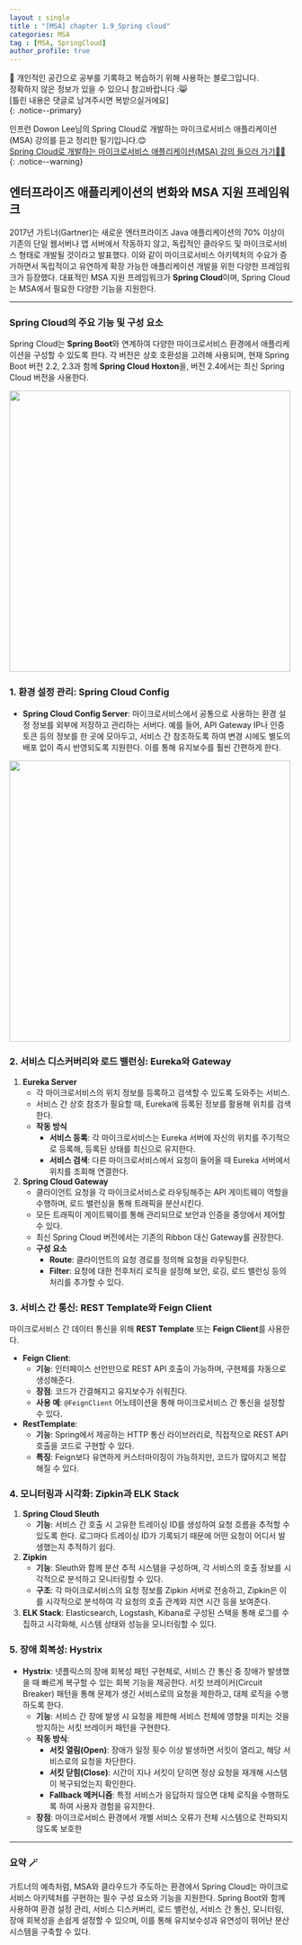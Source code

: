 ```yaml
---
layout : single
title : "[MSA] chapter 1.9_Spring cloud"
categories: MSA
tag : [MSA, SpringCloud]
author_profile: true
---
```


📌 개인적인 공간으로 공부를 기록하고 복습하기 위해 사용하는 블로그입니다. <br>
정확하지 않은 정보가 있을 수 있으니 참고바랍니다 :😸 <br>
[틀린 내용은 댓글로 남겨주시면 복받으실거에요]  
{: .notice--primary}

인프런 Dowon Lee님의 Spring Cloud로 개발하는 마이크로서비스 애플리케이션(MSA) 강의를 듣고 정리한 필기입니다.😊<br>
[Spring Cloud로 개발하는 마이크로서비스 애플리케이션(MSA) 강의 들으러 가기👩‍🏫](https://inf.run/GHeRm)
{: .notice--warning}

## 엔터프라이즈 애플리케이션의 변화와 MSA 지원 프레임워크

2017년 가트너(Gartner)는 새로운 엔터프라이즈 Java 애플리케이션의 70% 이상이 기존의 단일 웹서버나 앱 서버에서 작동하지 않고, 독립적인 클라우드 및 마이크로서비스 형태로 개발될 것이라고 발표했다. 이와 같이 마이크로서비스 아키텍처의 수요가 증가하면서 독립적이고 유연하게 확장 가능한 애플리케이션 개발을 위한 다양한 프레임워크가 등장했다. 대표적인 MSA 지원 프레임워크가 **Spring Cloud**이며, Spring Cloud는 MSA에서 필요한 다양한 기능을 지원한다.

---

### Spring Cloud의 주요 기능 및 구성 요소

Spring Cloud는 **Spring Boot**와 연계하여 다양한 마이크로서비스 환경에서 애플리케이션을 구성할 수 있도록 한다. 각 버전은 상호 호환성을 고려해 사용되며, 현재 Spring Boot 버전 2.2, 2.3과 함께 **Spring Cloud Hoxton**을, 버전 2.4에서는 최신 Spring Cloud 버전을 사용한다.

<img src ="https://github.com/user-attachments/assets/3df98551-7905-48ea-81a7-2514bb391e86" width =500/>

### 1. 환경 설정 관리: Spring Cloud Config

- **Spring Cloud Config Server**: 마이크로서비스에서 공통으로 사용하는 환경 설정 정보를 외부에 저장하고 관리하는 서버다. 예를 들어, API Gateway IP나 인증 토큰 등의 정보를 한 곳에 모아두고, 서비스 간 참조하도록 하여 변경 시에도 별도의 배포 없이 즉시 반영되도록 지원한다. 이를 통해 유지보수를 훨씬 간편하게 한다.

<img src ="https://github.com/user-attachments/assets/1428f1ad-365b-40a9-bacc-fa10c98f4689" width=500/>

### 2. 서비스 디스커버리와 로드 밸런싱: Eureka와 Gateway

1. **Eureka Server**
    - 각 마이크로서비스의 위치 정보를 등록하고 검색할 수 있도록 도와주는 서비스.
    - 서비스 간 상호 참조가 필요할 때, Eureka에 등록된 정보를 활용해 위치를 검색한다.
    - **작동 방식**
        - **서비스 등록**: 각 마이크로서비스는 Eureka 서버에 자신의 위치를 주기적으로 등록해, 등록된 상태를 최신으로 유지한다.
        - **서비스 검색**: 다른 마이크로서비스에서 요청이 들어올 때 Eureka 서버에서 위치를 조회해 연결한다.
2. **Spring Cloud Gateway**
    - 클라이언트 요청을 각 마이크로서비스로 라우팅해주는 API 게이트웨이 역할을 수행하며, 로드 밸런싱을 통해 트래픽을 분산시킨다.
    - 모든 트래픽이 게이트웨이를 통해 관리되므로 보안과 인증을 중앙에서 제어할 수 있다.
    - 최신 Spring Cloud 버전에서는 기존의 Ribbon 대신 Gateway를 권장한다.
    - **구성 요소**
        - **Route**: 클라이언트의 요청 경로를 정의해 요청을 라우팅한다.
        - **Filter**: 요청에 대한 전후처리 로직을 설정해 보안, 로깅, 로드 밸런싱 등의 처리를 추가할 수 있다.

### 3. 서비스 간 통신: REST Template와 Feign Client

마이크로서비스 간 데이터 통신을 위해 **REST Template** 또는 **Feign Client**를 사용한다.

- **Feign Client**:
    - **기능**: 인터페이스 선언만으로 REST API 호출이 가능하며, 구현체를 자동으로 생성해준다.
    - **장점**: 코드가 간결해지고 유지보수가 쉬워진다.
    - **사용 예**: `@FeignClient` 어노테이션을 통해 마이크로서비스 간 통신을 설정할 수 있다.
- **RestTemplate**:
    - **기능**: Spring에서 제공하는 HTTP 통신 라이브러리로, 직접적으로 REST API 호출을 코드로 구현할 수 있다.
    - **특징**: Feign보다 유연하게 커스터마이징이 가능하지만, 코드가 많아지고 복잡해질 수 있다.

### 4. 모니터링과 시각화: Zipkin과 ELK Stack

1. **Spring Cloud Sleuth**
    - **기능**: 서비스 간 호출 시 고유한 트레이싱 ID를 생성하여 요청 흐름을 추적할 수 있도록 한다. 로그마다 트레이싱 ID가 기록되기 때문에 어떤 요청이 어디서 발생했는지 추적하기 쉽다.
2. **Zipkin**
    - **기능**: Sleuth와 함께 분산 추적 시스템을 구성하며, 각 서비스의 호출 정보를 시각적으로 분석하고 모니터링할 수 있다.
    - **구조**: 각 마이크로서비스의 요청 정보를 Zipkin 서버로 전송하고, Zipkin은 이를 시각적으로 분석하여 각 요청의 호출 관계와 지연 시간 등을 보여준다.
3. **ELK Stack**: Elasticsearch, Logstash, Kibana로 구성된 스택을 통해 로그를 수집하고 시각화해, 시스템 상태와 성능을 모니터링할 수 있다.

### 5. 장애 회복성: Hystrix

- **Hystrix**: 넷플릭스의 장애 회복성 패턴 구현체로, 서비스 간 통신 중 장애가 발생했을 때 빠르게 복구할 수 있는 회복 기능을 제공한다. 서킷 브레이커(Circuit Breaker) 패턴을 통해 문제가 생긴 서비스로의 요청을 제한하고, 대체 로직을 수행하도록 한다.
    - **기능**: 서비스 간 장애 발생 시 요청을 제한해 서비스 전체에 영향을 미치는 것을 방지하는 서킷 브레이커 패턴을 구현한다.
    - **작동 방식**:
        - **서킷 열림(Open)**: 장애가 일정 횟수 이상 발생하면 서킷이 열리고, 해당 서비스로의 요청을 차단한다.
        - **서킷 닫힘(Close)**: 시간이 지나 서킷이 닫히면 정상 요청을 재개해 시스템이 복구되었는지 확인한다.
        - **Fallback 메커니즘**: 특정 서비스가 응답하지 않으면 대체 로직을 수행하도록 하여 사용자 경험을 유지한다.
    - **장점**: 마이크로서비스 환경에서 개별 서비스 오류가 전체 시스템으로 전파되지 않도록 보호한

---

### 요약 🪄

가트너의 예측처럼, MSA와 클라우드가 주도하는 환경에서 Spring Cloud는 마이크로서비스 아키텍처를 구현하는 필수 구성 요소와 기능을 지원한다. Spring Boot와 함께 사용하여 환경 설정 관리, 서비스 디스커버리, 로드 밸런싱, 서비스 간 통신, 모니터링, 장애 회복성을 손쉽게 설정할 수 있으며, 이를 통해 유지보수성과 유연성이 뛰어난 분산 시스템을 구축할 수 있다.

<br>
<br>
<br>
<br>
<br>
